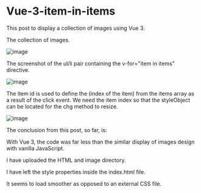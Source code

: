 # Vue-3-item-in-items

This post to display a collection of images using Vue 3.

The collection of images.

![image](https://user-images.githubusercontent.com/89032071/167899005-6e50304f-93e1-439f-920e-9180540fb531.png)

The screenshot of the ul/li pair containing the v-for="item in items" directive.

![image](https://user-images.githubusercontent.com/89032071/167899778-45e7d5d2-fa52-4c69-9c9f-25fecd118e96.png)

The item id is used to define the (index of the item) from the items array as a result of the click event.
We need the item index so that the styleObject can be located for the chg method to resize.

![image](https://user-images.githubusercontent.com/89032071/167911010-cc5b6ad3-680e-40c1-b81a-70a259c3d927.png)

The conclusion from this post, so far, is:

With Vue 3, the code was far less than the similar display of images design with vanilla JavaScript.

I have uploaded the HTML and image directory.

I have left the style properties inside the index.html file.

It seems to load smoother as opposed to an external CSS file.



